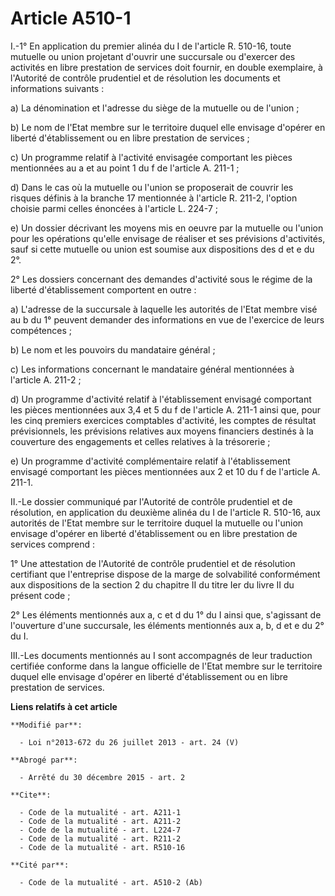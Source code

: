 # Article A510-1

I.-1° En application du premier alinéa du I de l'article R. 510-16, toute mutuelle ou union projetant d'ouvrir une succursale
ou d'exercer des activités en libre prestation de services doit fournir, en double exemplaire, à l'Autorité de contrôle
prudentiel et de résolution les documents et informations suivants : 

a) La dénomination et l'adresse du siège de la mutuelle ou de l'union ; 

b) Le nom de l'Etat membre sur le territoire duquel elle envisage d'opérer en liberté d'établissement ou en libre prestation
de services ; 

c) Un programme relatif à l'activité envisagée comportant les pièces mentionnées au a et au point 1 du f de l'article A.
211-1 ; 

d) Dans le cas où la mutuelle ou l'union se proposerait de couvrir les risques définis à la branche 17 mentionnée à l'article
R. 211-2, l'option choisie parmi celles énoncées à l'article L. 224-7 ; 

e) Un dossier décrivant les moyens mis en oeuvre par la mutuelle ou l'union pour les opérations qu'elle envisage de réaliser
et ses prévisions d'activités, sauf si cette mutuelle ou union est soumise aux dispositions des d et e du 2°. 

2° Les dossiers concernant des demandes d'activité sous le régime de la liberté d'établissement comportent en outre : 

a) L'adresse de la succursale à laquelle les autorités de l'Etat membre visé au b du 1° peuvent demander des informations en
vue de l'exercice de leurs compétences ; 

b) Le nom et les pouvoirs du mandataire général ; 

c) Les informations concernant le mandataire général mentionnées à l'article A. 211-2 ; 

d) Un programme d'activité relatif à l'établissement envisagé comportant les pièces mentionnées aux 3,4 et 5 du f de
l'article A. 211-1 ainsi que, pour les cinq premiers exercices comptables d'activité, les comptes de résultat prévisionnels,
les prévisions relatives aux moyens financiers destinés à la couverture des engagements et celles relatives à la
trésorerie ; 

e) Un programme d'activité complémentaire relatif à l'établissement envisagé comportant les pièces mentionnées aux 2 et 10 du
f de l'article A. 211-1. 

II.-Le dossier communiqué par l'Autorité de contrôle prudentiel et de résolution, en application du deuxième alinéa du I de
l'article R. 510-16, aux autorités de l'Etat membre sur le territoire duquel la mutuelle ou l'union envisage d'opérer en
liberté d'établissement ou en libre prestation de services comprend : 

1° Une attestation de l'Autorité de contrôle prudentiel et de résolution certifiant que l'entreprise dispose de la marge de
solvabilité conformément aux dispositions de la section 2 du chapitre II du titre Ier du livre II du présent code ; 

2° Les éléments mentionnés aux a, c et d du 1° du I ainsi que, s'agissant de l'ouverture d'une succursale, les éléments
mentionnés aux a, b, d et e du 2° du I. 

III.-Les documents mentionnés au I sont accompagnés de leur traduction certifiée conforme dans la langue officielle de l'Etat
membre sur le territoire duquel elle envisage d'opérer en liberté d'établissement ou en libre prestation de services.

**Liens relatifs à cet article**

	**Modifié par**:

	  - Loi n°2013-672 du 26 juillet 2013 - art. 24 (V)

	**Abrogé par**:

	  - Arrêté du 30 décembre 2015 - art. 2

	**Cite**:

	  - Code de la mutualité - art. A211-1
	  - Code de la mutualité - art. A211-2
	  - Code de la mutualité - art. L224-7
	  - Code de la mutualité - art. R211-2
	  - Code de la mutualité - art. R510-16

	**Cité par**:

	  - Code de la mutualité - art. A510-2 (Ab)
